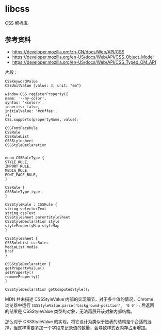 # libcss

CSS 解析库。

## 参考资料

- https://developer.mozilla.org/zh-CN/docs/Web/API/CSS
- https://developer.mozilla.org/en-US/docs/Web/API/CSS_Object_Model
- https://developer.mozilla.org/en-US/docs/Web/API/CSS_Typed_OM_API

片段：

```text
CSSKeywordValue
CSSUnitValue {value: 3, unit: "em"}

window.CSS.registerProperty({
name: '--my-color',
syntax: '<color>',
inherits: false,
initialValue: '#c0ffee',
});
CSS.supports(propertyName, value);

CSSFontFaceRule
CSSRule
CSSRuleList
CSSStylesheet
CSSStyleDeclaration


enum CSSRuleType {
STYLE_RULE,
IMPORT_RULE,
MEDIA_RULE,
FONT_FACE_RULE,
}

CSSRule {
CSSRuleType type
}

CSSStyleRule : CSSRule {
string selectorText
string cssText
CSSStyleSheet parentStyleSheet
CSSStyleDeclaration style
stylePropertyMap styleMap
}

CSSStyleSheet {
CSSRuleList cssRules
MediaList media
href
}

CSSStyleDeclaration {
getPropertyValue()
setProperty()
removeProperty()
}

CSSStyleDeclaration getComputedStyle();

```

MDN 并未描述 CSSStyleValue 内部的实现细节，对于多个值的情况，Chrome 浏览器中运行 `CSSStyleValue.parse('background-position', '0 0');` 后返回的结果是 CSSStyleValue 类型的对象，无法再展开该对象内部结构。

那么对于 CSSStyleValue 的实现，将它设计为类似于链表的结构是个合适的选择，但这样需要多加一个字段来记录值的数量，会导致样式表内存占用增加。
